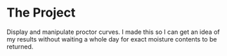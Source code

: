 # The Project
Display and manipulate proctor curves. I made this so I can get an idea of my results without waiting a whole day for exact moisture contents to be returned. 

